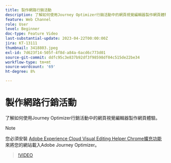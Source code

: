 ```yaml
---
title: 製作網路行銷活動
description: 了解如何使用Journey Optimizer行銷活動中的網頁視覺編輯器製作網頁體驗。
feature: Web Channel
role: User
level: Beginner
doc-type: Feature Video
last-substantial-update: 2023-04-22T00:00:00Z
jira: KT-13111
thumbnail: 3418803.jpeg
exl-id: 7d623f14-505f-4f8d-a84a-6acd6c773d01
source-git-commit: ddfc95c3e837b92df3f98598df04c515de22be34
workflow-type: tm+mt
source-wordcount: '69'
ht-degree: 8%

---
```


# 製作網路行銷活動

了解如何使用Journey Optimizer行銷活動中的網頁視覺編輯器製作網頁體驗。

>[!NOTE]
> 您必須安裝 [Adobe Experience Cloud Visual Editing Helper Chrome擴充功能](https://chrome.google.com/webstore/detail/adobe-experience-cloud-vi/kgmjjkfjacffaebgpkpcllakjifppnca) 來將您的網站載入Adobe Journey Optimizer。

>[!VIDEO](https://video.tv.adobe.com/v/3418803/?quality=12&learn=on)
